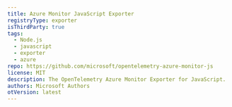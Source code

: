 ```yaml
---
title: Azure Monitor JavaScript Exporter
registryType: exporter
isThirdParty: true
tags:
  - Node.js
  - javascript
  - exporter
  - azure
repo: https://github.com/microsoft/opentelemetry-azure-monitor-js
license: MIT
description: The OpenTelemetry Azure Monitor Exporter for JavaScript.
authors: Microsoft Authors
otVersion: latest
---
```

